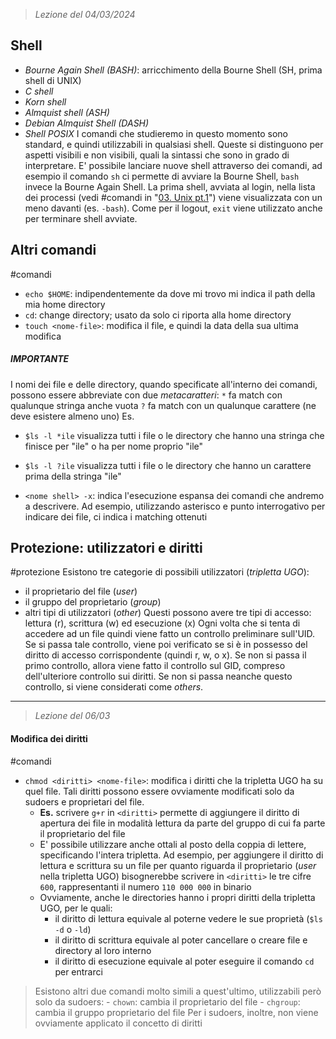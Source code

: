  > *Lezione del 04/03/2024*
## Shell
- *Bourne Again Shell (BASH)*: arricchimento della Bourne Shell (SH, prima shell di UNIX)
- *C shell*
- *Korn shell*
- *Almquist shell (ASH)*
- *Debian Almquist Shell (DASH)*
- *Shell POSIX*
I comandi che studieremo in questo momento sono standard, e quindi utilizzabili in qualsiasi shell.
Queste si distinguono per aspetti visibili e non visibili, quali la sintassi che sono in grado di interpretare.
E' possibile lanciare nuove shell attraverso dei comandi, ad esempio il comando ``sh`` ci permette di avviare la Bourne Shell, ``bash`` invece la Bourne Again Shell. La prima shell, avviata al login, nella lista dei processi (vedi #comandi in "[03. Unix pt.1](Prima%20Parte/03.%20Unix%20pt.1.md)") viene visualizzata con un meno davanti (es. ``-bash``).
Come per il logout, ``exit`` viene utilizzato anche per terminare shell avviate.

## Altri comandi
#comandi
- ``echo $HOME``: indipendentemente da dove mi trovo mi indica il path della mia home directory 
- ``cd``: change directory; usato da solo ci riporta alla home directory
- ``touch <nome-file>``: modifica il file, e quindi la data della sua ultima modifica
##### **IMPORTANTE**
I nomi dei file e delle directory, quando specificate all'interno dei comandi, possono essere abbreviate con due *metacaratteri*:
``*`` fa match con qualunque stringa anche vuota
``?`` fa match con un qualunque carattere (ne deve esistere almeno uno)
Es.
- ``$ls -l *ile`` visualizza tutti i file o le directory che hanno una stringa che finisce per "ile" o ha per nome proprio "ile"
- ``$ls -l ?ile`` visualizza tutti i file o le directory che hanno un carattere prima della stringa "ile"

- ``<nome shell> -x``: indica l'esecuzione espansa dei comandi che andremo a descrivere. Ad esempio, utilizzando asterisco e punto interrogativo per indicare dei file, ci indica i matching ottenuti

## Protezione: utilizzatori e diritti
#protezione 
Esistono tre categorie di possibili utilizzatori (*tripletta UGO*):
- il proprietario del file (*user*)
- il gruppo del proprietario (*group*)
- altri tipi di utilizzatori (*other*) 
Questi possono avere tre tipi di accesso: lettura (r), scrittura (w) ed esecuzione (x)
Ogni volta che si tenta di accedere ad un file quindi viene fatto un controllo preliminare sull'UID. Se si passa tale controllo, viene poi verificato se si è in possesso del diritto di accesso corrispondente (quindi r, w, o x).
Se non si passa il primo controllo, allora viene fatto il controllo sul GID, compreso dell'ulteriore controllo sui diritti. Se non si passa neanche questo controllo, si viene considerati come *others*.

---
> *Lezione del 06/03*
#### Modifica dei diritti
#comandi 

- ``chmod <diritti> <nome-file>``: modifica i diritti che la tripletta UGO ha su quel file. Tali diritti possono essere ovviamente modificati solo da sudoers e proprietari del file.
	- **Es.** scrivere ``g+r`` in ``<diritti>`` permette di aggiungere il diritto di apertura dei file in modalità lettura da parte del gruppo di cui fa parte il proprietario del file
	- E' possibile utilizzare anche ottali al posto della coppia di lettere, specificando l'intera tripletta. Ad esempio, per aggiungere il diritto di lettura e scrittura su un file per quanto riguarda il proprietario (*user* nella tripletta UGO) bisognerebbe scrivere in ``<diritti>`` le tre cifre ``600``, rappresentanti il numero ``110 000 000`` in binario
	- Ovviamente, anche le directories hanno i propri diritti della tripletta UGO, per le quali:
		- il diritto di lettura equivale al poterne vedere le sue proprietà (``$ls -d`` o ``-ld``)
		- il diritto di scrittura equivale al poter cancellare o creare file e directory al loro interno
		- il diritto di esecuzione equivale al poter eseguire il comando ``cd`` per entrarci

>  Esistono altri due comandi molto simili a quest'ultimo, utilizzabili però solo da sudoers:
	- `chown`: cambia il proprietario del file
	- `chgroup`: cambia il gruppo proprietario del file
 > Per i sudoers, inoltre, non viene ovviamente applicato il concetto di diritti
